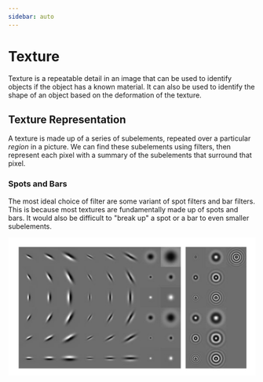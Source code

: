 ```yaml
---
sidebar: auto
---
```


# Texture

Texture is a repeatable detail in an image that can be used to identify objects if the object has a known material. It can also be used to identify the shape of an object based on the deformation of the texture.

## Texture Representation

A texture is made up of a series of subelements, repeated over a particular *region* in a picture. We can find these subelements using filters, then represent each pixel with a summary of the subelements that surround that pixel.

### Spots and Bars

The most ideal choice of filter are some variant of spot filters and bar filters. This is because most textures are fundamentally made up of spots and bars. It would also be difficult to "break up" a spot or a bar to even smaller subelements.

![Spot and bar filters](./01-spot-bar-filters.png)

